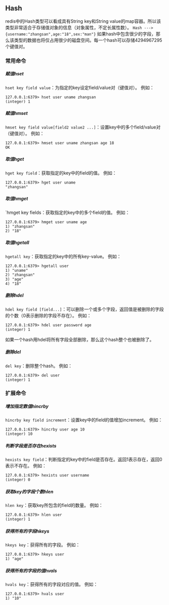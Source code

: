 ## Hash
redis中的Hash类型可以看成具有String key和String value的map容器。所以该类型非常适合于存储值对象的信息（对象属性，不定长属性数）。
`Hash ---> {username:"zhangsan",age:"18",sex:"man"}`
如果hash中包含很少的字段，那么该类型的数据也将仅占用很少的磁盘空间。每一个hash可以存储4294967295个键值对。

### 常用命令
##### 赋值hset
`hset key field value`：为指定的key设定field/value对（键值对）。
例如：
```
127.0.0.1:6379> hset user uname zhangsan
(integer) 1
```

##### 赋值hmset
`hmset key field value[field2 value2 ...]`：设置key中的多个field/value对（键值对）。
例如：
```
127.0.0.1:6379> hmset user uname zhangsan age 18
OK
```

##### 取值hget
`hget key field`：获取指定的key中的field的值。
例如：
```
127.0.0.1:6379> hget user uname
"zhangsan"
```

##### 取值hmget
`hmget key fields：获取指定的key中的多个field的值。
例如：
```
127.0.0.1:6379> hmget user uname age
1) "zhangsan"
2) "18"
```

##### 取值hgetall
`hgetall key`：获取指定的key中的所有key-value。
例如：
```
127.0.0.1:6379> hgetall user
1) "uname"
2) "zhangsan"
3) "age"
4) "18"
```

##### 删除hdel
`hdel key field [field...]`：可以删除一个或多个字段，返回值是被删除的字段的个数（0表示删除的字段不存在）。
例如：
```
127.0.0.1:6379> hdel user password age
(integer) 1
```
如果一个hash用hdel将所有字段全部删除，那么这个hash整个也被删除了。

##### 删除del
`del key`：删除整个hash。
例如：
```
127.0.0.1:6379> del user
(integer) 1
```

### 扩展命令
##### 增加指定数值hincrby
`hincrby key field increment`：设置key中的field的值增加increment。
例如：
```
127.0.0.1:6379> hincrby user age 10
(integer) 10
```

##### 判断字段是否存在hexists
`hexists key field`：判断指定的key中的field是否存在。返回1表示存在，返回0表示不存在。
例如：
```
127.0.0.1:6379> hexists user username
(integer) 0
```

##### 获取key的字段个数hlen
`hlen key`：获取key所包含的field的数量。
例如：
```
127.0.0.1:6379> hlen user
(integer) 1
```

##### 获得所有的字段hkeys
`hkeys key`：获得所有的字段。
例如：
```
127.0.0.1:6379> hkeys user
1) "age"
```

##### 获得所有的字段的值hvals
`hvals key`：获得所有的字段对应的值。
例如：
```
127.0.0.1:6379> hvals user
1) "10"
```